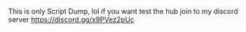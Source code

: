 This is only Script Dump, lol if you want test the hub join to my discord server https://discord.gg/x9PVez2pUc
